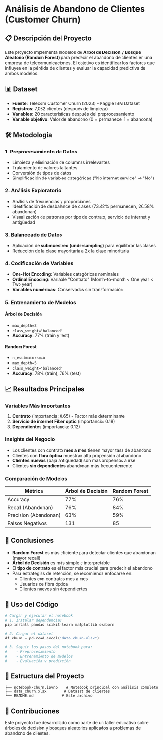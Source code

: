 # Análisis de Abandono de Clientes (Customer Churn)

## 📋 Descripción del Proyecto

Este proyecto implementa modelos de **Árbol de Decisión** y **Bosque Aleatorio (Random Forest)** para predecir el abandono de clientes en una empresa de telecomunicaciones. El objetivo es identificar los factores que influyen en la pérdida de clientes y evaluar la capacidad predictiva de ambos modelos.

## 📊 Dataset

- **Fuente**: Telecom Customer Churn (2023) - Kaggle IBM Dataset
- **Registros**: 7,032 clientes (después de limpieza)
- **Variables**: 20 características después del preprocesamiento
- **Variable objetivo**: Valor de abandono (0 = permanece, 1 = abandona)

## 🛠️ Metodología

### 1. Preprocesamiento de Datos
- Limpieza y eliminación de columnas irrelevantes
- Tratamiento de valores faltantes
- Conversión de tipos de datos
- Simplificación de variables categóricas ("No internet service" → "No")

### 2. Análisis Exploratorio
- Análisis de frecuencias y proporciones
- Identificación de desbalance de clases (73.42% permanecen, 26.58% abandonan)
- Visualización de patrones por tipo de contrato, servicio de internet y antigüedad

### 3. Balanceado de Datos
- Aplicación de **submuestreo (undersampling)** para equilibrar las clases
- Reducción de la clase mayoritaria a 2x la clase minoritaria

### 4. Codificación de Variables
- **One-Hot Encoding**: Variables categóricas nominales
- **Ordinal Encoding**: Variable "Contrato" (Month-to-month < One year < Two year)
- **Variables numéricas**: Conservadas sin transformación

### 5. Entrenamiento de Modelos

#### Árbol de Decisión
- `max_depth=3`
- `class_weight='balanced'`
- **Accuracy**: 77% (train y test)

#### Random Forest
- `n_estimators=40`
- `max_depth=5`
- `class_weight='balanced'`
- **Accuracy**: 78% (train), 76% (test)

## 📈 Resultados Principales

### Variables Más Importantes
1. **Contrato** (importancia: 0.65) - Factor más determinante
2. **Servicio de internet Fiber optic** (importancia: 0.18)
3. **Dependientes** (importancia: 0.12)

### Insights del Negocio
- Los clientes con contrato **mes a mes** tienen mayor tasa de abandono
- Clientes con **fibra óptica** muestran alta propensión al abandono
- **Clientes nuevos** (baja antigüedad) son más propensos a irse
- Clientes **sin dependientes** abandonan más frecuentemente

### Comparación de Modelos

| Métrica | Árbol de Decisión | Random Forest |
|---------|------------------|---------------|
| Accuracy | 77% | 76% |
| Recall (Abandonan) | 76% | 84% |
| Precision (Abandonan) | 63% | 59% |
| Falsos Negativos | 131 | 85 |

## 🎯 Conclusiones

- **Random Forest** es más eficiente para detectar clientes que abandonan (mayor recall)
- **Árbol de Decisión** es más simple e interpretable
- El **tipo de contrato** es el factor más crucial para predecir el abandono
- Para estrategias de retención, se recomienda enfocarse en:
  - Clientes con contratos mes a mes
  - Usuarios de fibra óptica
  - Clientes nuevos sin dependientes

## 🚀 Uso del Código

```python
# Cargar y ejecutar el notebook
# 1. Instalar dependencias
pip install pandas scikit-learn matplotlib seaborn

# 2. Cargar el dataset
df_churn = pd.read_excel("data_churn.xlsx")

# 3. Seguir los pasos del notebook para:
#    - Preprocesamiento
#    - Entrenamiento de modelos
#    - Evaluación y predicción
```

## 📁 Estructura del Proyecto

```
├── notebook-churn.ipynb    # Notebook principal con análisis completo
├── data_churn.xlsx        # Dataset de clientes
└── README.md             # Este archivo
```

## 🤝 Contribuciones

Este proyecto fue desarrollado como parte de un taller educativo sobre árboles de decisión y bosques aleatorios aplicados a problemas de abandono de clientes.

